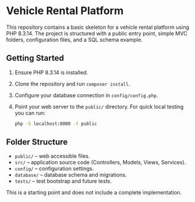 # Vehicle Rental Platform

This repository contains a basic skeleton for a vehicle rental platform using PHP 8.3.14.
The project is structured with a public entry point, simple MVC folders, configuration files,
and a SQL schema example.

## Getting Started

1. Ensure PHP 8.3.14 is installed.
2. Clone the repository and run `composer install`.
3. Configure your database connection in `config/config.php`.
4. Point your web server to the `public/` directory.
   For quick local testing you can run:

   ```bash
   php -S localhost:8000 -t public
   ```

## Folder Structure

- `public/` – web accessible files.
- `src/` – application source code (Controllers, Models, Views, Services).
- `config/` – configuration settings.
- `database/` – database schema and migrations.
- `tests/` – test bootstrap and future tests.

This is a starting point and does not include a complete implementation.
